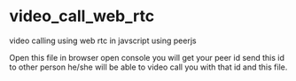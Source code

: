 # video_call_web_rtc
video calling using web rtc in javscript using peerjs

Open this file in browser
open console
you will get your peer id
send this id to other person 
he/she will be able to video call you with that id and this file.
